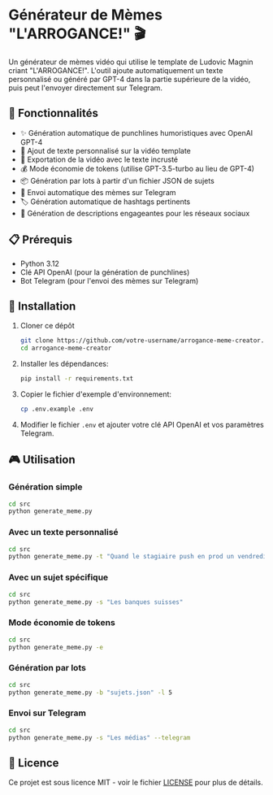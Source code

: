 # Générateur de Mèmes "L'ARROGANCE!" 🎬

Un générateur de mèmes vidéo qui utilise le template de Ludovic Magnin criant "L'ARROGANCE!". L'outil ajoute automatiquement un texte personnalisé ou généré par GPT-4 dans la partie supérieure de la vidéo, puis peut l'envoyer directement sur Telegram.

## 🚀 Fonctionnalités

- ✨ Génération automatique de punchlines humoristiques avec OpenAI GPT-4
- 📝 Ajout de texte personnalisé sur la vidéo template
- 🎥 Exportation de la vidéo avec le texte incrusté
- 💰 Mode économie de tokens (utilise GPT-3.5-turbo au lieu de GPT-4)
- 📦 Génération par lots à partir d'un fichier JSON de sujets
- 📱 Envoi automatique des mèmes sur Telegram
- 🏷️ Génération automatique de hashtags pertinents
- 📄 Génération de descriptions engageantes pour les réseaux sociaux

## 📋 Prérequis

- Python 3.12
- Clé API OpenAI (pour la génération de punchlines)
- Bot Telegram (pour l'envoi des mèmes sur Telegram)

## 🔧 Installation

1. Cloner ce dépôt
   ```bash
   git clone https://github.com/votre-username/arrogance-meme-creator.git
   cd arrogance-meme-creator
   ```

2. Installer les dépendances:
   ```bash
   pip install -r requirements.txt
   ```

3. Copier le fichier d'exemple d'environnement:
   ```bash
   cp .env.example .env
   ```

4. Modifier le fichier `.env` et ajouter votre clé API OpenAI et vos paramètres Telegram.

## 🎮 Utilisation

### Génération simple

```bash
cd src
python generate_meme.py
```

### Avec un texte personnalisé

```bash
cd src
python generate_meme.py -t "Quand le stagiaire push en prod un vendredi à 17h"
```

### Avec un sujet spécifique

```bash
cd src
python generate_meme.py -s "Les banques suisses"
```

### Mode économie de tokens

```bash
cd src
python generate_meme.py -e
```

### Génération par lots

```bash
cd src
python generate_meme.py -b "sujets.json" -l 5
```

### Envoi sur Telegram

```bash
cd src
python generate_meme.py -s "Les médias" --telegram
```

## 📜 Licence

Ce projet est sous licence MIT - voir le fichier [LICENSE](LICENSE) pour plus de détails. 